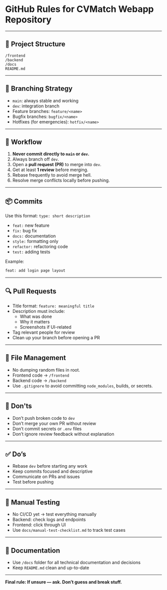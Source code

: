 # GitHub Rules for CVMatch Webapp Repository

---

## 🧩 Project Structure
```
/frontend
/backend
/docs
README.md
```

---

## 🌿 Branching Strategy
- `main`: always stable and working
- `dev`: integration branch
- Feature branches: `feature/<name>`
- Bugfix branches: `bugfix/<name>`
- Hotfixes (for emergencies): `hotfix/<name>`

---

## 🔁 Workflow
1. **Never commit directly to `main` or `dev`.**
2. Always branch off `dev`.
3. Open a **pull request (PR)** to merge into `dev`.
4. Get at least **1 review** before merging.
5. Rebase frequently to avoid merge hell.
6. Resolve merge conflicts locally before pushing.

---

## 📦 Commits
Use this format: `type: short description`
- `feat:` new feature
- `fix:` bug fix
- `docs:` documentation
- `style:` formatting only
- `refactor:` refactoring code
- `test:` adding tests

Example:
```bash
feat: add login page layout
```

---

## 🔍 Pull Requests
- Title format: `feature: meaningful title`
- Description must include:
  - What was done
  - Why it matters
  - Screenshots if UI-related
- Tag relevant people for review
- Clean up your branch before opening a PR

---

## 📁 File Management
- No dumping random files in root.
- Frontend code → `/frontend`
- Backend code → `/backend`
- Use `.gitignore` to avoid committing `node_modules`, builds, or secrets.

---

## 🚫 Don'ts
- Don’t push broken code to `dev`
- Don’t merge your own PR without review
- Don’t commit secrets or `.env` files
- Don’t ignore review feedback without explanation

---

## ✅ Do’s
- Rebase `dev` before starting any work
- Keep commits focused and descriptive
- Communicate on PRs and issues
- Test before pushing

---

## 🧪 Manual Testing
- No CI/CD yet → test everything manually
- Backend: check logs and endpoints
- Frontend: click through UI
- Use `docs/manual-test-checklist.md` to track test cases

---

## 📓 Documentation
- Use `/docs` folder for all technical documentation and decisions
- Keep `README.md` clean and up-to-date

---

**Final rule: If unsure — ask. Don’t guess and break stuff.**

